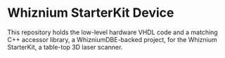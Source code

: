 # Whiznium StarterKit Device

This repository holds the low-level hardware VHDL code and a matching C++ accessor library, a WhizniumDBE-backed project, for the Whiznium StarterKit, a table-top 3D laser scanner.
